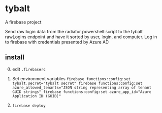 
# tybalt

A firebase project

Send raw login data from the radiator powershell script to the tybalt rawLogins endpoint and have it sorted by user, login, and computer.
Log in to firebase with credentials presented by Azure AD

## install

0. edit `.firebaserc`
1. Set environment variables
    `firebase functions:config:set tybalt.secret="tybalt secret"
     firebase functions:config:set azure_allowed_tenants="JSON string representing array of tenant GUID strings"
     firebase functions:config:set azure_app_id="Azure Application ID (GUID)"`

2. `firebase deploy`